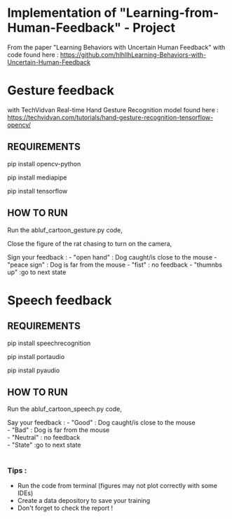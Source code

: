 # Implementation of "Learning-from-Human-Feedback" - Project

From the paper "Learning Behaviors with Uncertain Human Feedback" with code found here :
https://github.com/hlhllhLearning-Behaviors-with-Uncertain-Human-Feedback

# Gesture feedback 

with TechVidvan Real-time Hand Gesture Recognition model found here : https://techvidvan.com/tutorials/hand-gesture-recognition-tensorflow-opencv/

## REQUIREMENTS 

pip install opencv-python

pip install mediapipe

pip install tensorflow

## HOW TO RUN 

Run the abluf_cartoon_gesture.py code,

Close the figure of the rat chasing to turn on the camera,

Sign your feedback : - "open hand" : Dog caught/is close to the mouse 
                     - "peace sign" : Dog is far from the mouse
                     - "fist" : no feedback
                     - "thumnbs up" :go to next state

# Speech feedback

## REQUIREMENTS 

pip install speechrecognition

pip install portaudio

pip install pyaudio

## HOW TO RUN 

Run the abluf_cartoon_speech.py code,

Say your feedback : - "Good" : Dog caught/is close to the mouse   
                    - "Bad" : Dog is far from the mouse  
                    - "Neutral" : no feedback  
                    - "State" :go to next state   

#

### Tips : 
- Run the code from terminal (figures may not plot correctly with some IDEs)
- Create a data depository to save your training
- Don't forget to check the report !
